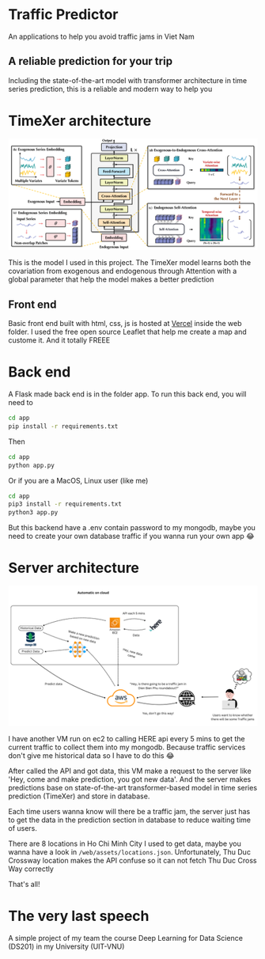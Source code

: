 # Traffic Predictor
 
 An applications to help you avoid traffic jams in Viet Nam

 ## A reliable prediction for your trip

Including the state-of-the-art model with transformer architecture in time series prediction, this is a reliable and modern way to help you

# TimeXer architecture

![TimeXer architecture](/image/timexer_architecture.png)

This is the model I used in this project. The TimeXer model learns both the covariation from exogenous and endogenous through Attention with a global parameter that help the model makes a better prediction 

## Front end
Basic front end built with html, css, js is hosted at [Vercel](https://traffic-predictor-one.vercel.app/) inside the web folder. I used the free open source Leaflet that help me create a map and custome it. And it totally FREEE

# Back end
A Flask made back end is in the folder app. To run this back end, you will need to 

```bash
cd app
pip install -r requirements.txt
```

Then

```bash
cd app
python app.py
```

Or if you are a MacOS, Linux user (like me) 

```bash
cd app
pip3 install -r requirements.txt
python3 app.py
```

But this backend have a .env contain password to my mongodb, maybe you need to create your own database traffic if you wanna run your own app :joy:

# Server architecture
![Architecture of back end](image/architecture.png)

I have another VM run on ec2 to calling HERE api every 5 mins to get the current traffic to collect them into my mongodb. Because traffic services don't give me historical data so I have to do this :joy:

After called the API and got data, this VM make a request to the server like 'Hey, come and make prediction, you got new data'. And the server makes predictions base on state-of-the-art transformer-based model in time series prediction (TimeXer) and store in database.

Each time users wanna know will there be a traffic jam, the server just has to get the data in the prediction section in database to reduce waiting time of users.

There are 8 locations in Ho Chi Minh City I used to get data, maybe you wanna have a look in ```/web/assets/locations.json```. Unfortunately, Thu Duc Crossway location makes the API confuse so it can not fetch Thu Duc Cross Way correctly

That's all! 

# The very last speech

A simple project of my team the course Deep Learning for Data Science (DS201) in my University (UIT-VNU)
